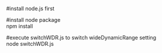 #install node.js first  

#install node package  
npm install  

#execute switchWDR.js to switch wideDynamicRange setting  
node switchWDR.js  
